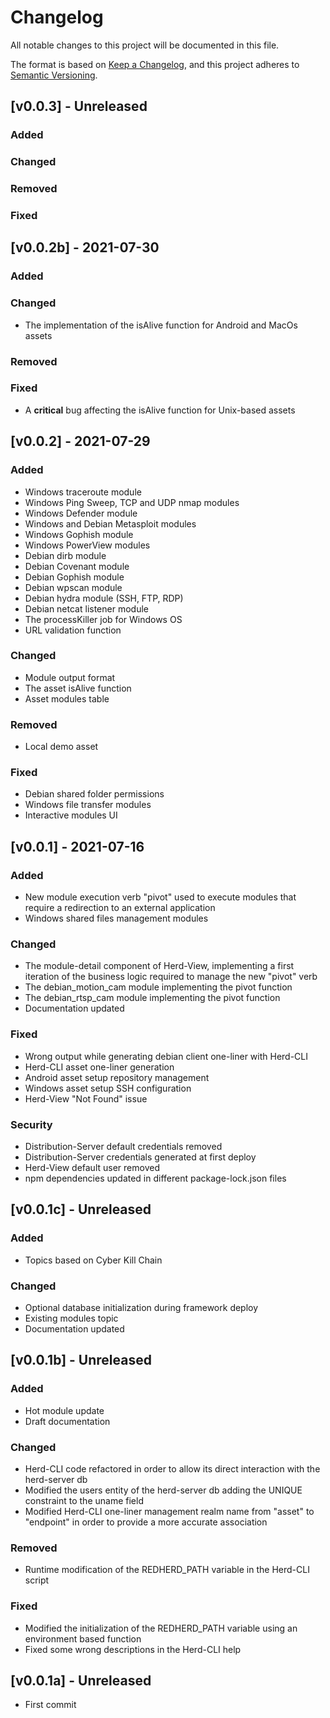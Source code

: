 # Changelog
All notable changes to this project will be documented in this file.

The format is based on [Keep a Changelog](https://keepachangelog.com/en/1.0.0/),
and this project adheres to [Semantic Versioning](https://semver.org/spec/v2.0.0.html).

## [v0.0.3] - Unreleased
### Added

### Changed

### Removed

### Fixed


## [v0.0.2b] - 2021-07-30
### Added

### Changed
- The implementation of the isAlive function for Android and MacOs assets

### Removed

### Fixed
- A **critical** bug affecting the isAlive function for Unix-based assets


## [v0.0.2] - 2021-07-29
### Added
- Windows traceroute module
- Windows Ping Sweep, TCP and UDP nmap modules
- Windows Defender module
- Windows and Debian Metasploit modules
- Windows Gophish module
- Windows PowerView modules
- Debian dirb module 
- Debian Covenant module
- Debian Gophish module
- Debian wpscan module
- Debian hydra module (SSH, FTP, RDP)
- Debian netcat listener module
- The processKiller job for Windows OS 
- URL validation function

### Changed
- Module output format
- The asset isAlive function
- Asset modules table

### Removed
- Local demo asset

### Fixed
- Debian shared folder permissions
- Windows file transfer modules
- Interactive modules UI


## [v0.0.1] - 2021-07-16
### Added
- New module execution verb "pivot" used to execute modules that require a redirection to an external application
- Windows shared files management modules

### Changed
- The module-detail component of Herd-View, implementing a first iteration of the business logic required to manage the new "pivot" verb
- The debian_motion_cam module implementing the pivot function
- The debian_rtsp_cam module implementing the pivot function
- Documentation updated

### Fixed
- Wrong output while generating debian client one-liner with Herd-CLI
- Herd-CLI asset one-liner generation
- Android asset setup repository management
- Windows asset setup SSH configuration
- Herd-View "Not Found" issue

### Security 
- Distribution-Server default credentials removed
- Distribution-Server credentials generated at first deploy
- Herd-View default user removed
- npm dependencies updated in different package-lock.json files


## [v0.0.1c] - Unreleased
### Added
- Topics based on Cyber Kill Chain

### Changed
- Optional database initialization during framework deploy
- Existing modules topic
- Documentation updated


## [v0.0.1b] - Unreleased
### Added
- Hot module update
- Draft documentation

### Changed
- Herd-CLI code refactored in order to allow its direct interaction with the herd-server db
- Modified the users entity of the herd-server db adding the UNIQUE constraint to the uname field
- Modified Herd-CLI one-liner management realm name from "asset" to "endpoint" in order to provide a more accurate association

### Removed
- Runtime modification of the REDHERD_PATH variable in the Herd-CLI script

### Fixed
- Modified the initialization of the REDHERD_PATH variable using an environment based function
- Fixed some wrong descriptions in the Herd-CLI help


## [v0.0.1a] - Unreleased
- First commit
